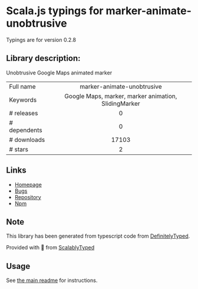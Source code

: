 
# Scala.js typings for marker-animate-unobtrusive

Typings are for version 0.2.8

## Library description:
Unobtrusive Google Maps animated marker

|                    |                 |
| ------------------ | :-------------: |
| Full name          | marker-animate-unobtrusive |
| Keywords           | Google Maps, marker, marker animation, SlidingMarker |
| # releases         | 0 |
| # dependents       | 0 |
| # downloads        | 17103 |
| # stars            | 2 |

## Links
- [Homepage](https://github.com/terikon/marker-animate-unobtrusive)
- [Bugs](https://github.com/terikon/marker-animate-unobtrusive/issues)
- [Repository](https://github.com/terikon/marker-animate-unobtrusive)
- [Npm](https://www.npmjs.com/package/marker-animate-unobtrusive)
    


## Note
This library has been generated from typescript code from [DefinitelyTyped](https://definitelytyped.org).

Provided with :purple_heart: from [ScalablyTyped](https://github.com/oyvindberg/ScalablyTyped)

## Usage
See [the main readme](../../readme.md) for instructions.


